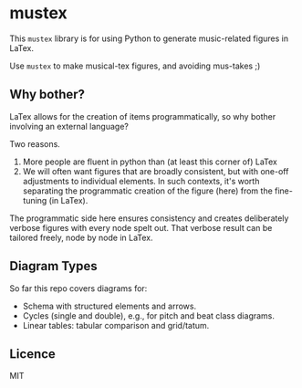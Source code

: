 # mustex

This `mustex` library is for 
using Python to generate
music-related figures in 
LaTex.

Use `mustex` to make musical-tex figures, and avoiding mus-takes ;)


## Why bother?

LaTex allows for the creation of items programmatically, so why bother involving an external language?

Two reasons.
1. More people are fluent in python than (at least this corner of) LaTex 
2. We will often want figures that are 
broadly consistent, but with 
one-off adjustments to individual elements.
In such contexts, it's worth separating 
the programmatic creation of the figure (here)
from the fine-tuning (in LaTex).

The programmatic side here ensures consistency and
creates deliberately verbose figures with every node spelt out.
That verbose result can be tailored freely, node by node in LaTex.


## Diagram Types

So far this repo covers diagrams for:
- Schema with structured elements and arrows.
- Cycles (single and double), e.g., for pitch and beat class diagrams.
- Linear tables: tabular comparison and grid/tatum.


## Licence

MIT